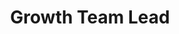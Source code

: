---
layout: member
weight: 5000
name: Noor Adil
project: Green Joule
subweight: 10
title: Growth Team Lead
img: /assets/images/members/Noor.jpg
email: Noorm98@hotmail.com
biography: Noor is a third-year student in Chemical and Biological Engineering who is currently in Co-op until January 2019. She is a co-lead of the Green Joule team in Envision. She works along her team members to create optimal and cost-effective growth conditions for Algae to obtain higher lipid and sugar content in hopes of improving biofuel’s feasibility. Noor has always been interested in the field of clean energy and worked on several projects that promote environmentally-sound solutions. Her combined passion for renewable energy and biology inspire her to remain dedicated to the team and contribute to the research and experiments conducted, believing one day it will make a difference.
linkedin: https://www.linkedin.com/in/noor-adil-9068a4152/
---